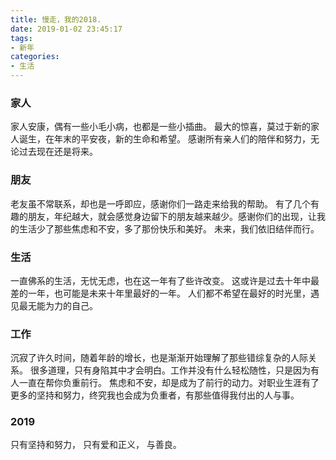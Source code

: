 ```yaml
---
title: 慢走，我的2018.
date: 2019-01-02 23:45:17
tags: 
- 新年
categories: 
- 生活
---
```

### 家人
家人安康，偶有一些小毛小病，也都是一些小插曲。
最大的惊喜，莫过于新的家人诞生，在年末的平安夜，新的生命和希望。
感谢所有亲人们的陪伴和努力，无论过去现在还是将来。

### 朋友
老友虽不常联系，却也是一呼即应，感谢你们一路走来给我的帮助。
有了几个有趣的朋友，年纪越大，就会感觉身边留下的朋友越来越少。感谢你们的出现，让我的生活少了那些焦虑和不安，多了那份快乐和美好。
未来，我们依旧结伴而行。

### 生活
一直佛系的生活，无忧无虑，也在这一年有了些许改变。
这或许是过去十年中最差的一年，也可能是未来十年里最好的一年。
人们都不希望在最好的时光里，遇见最无能为力的自己。

### 工作
沉寂了许久时间，随着年龄的增长，也是渐渐开始理解了那些错综复杂的人际关系。
很多道理，只有身陷其中才会明白。工作并没有什么轻松随性，只是因为有人一直在帮你负重前行。
焦虑和不安，却是成为了前行的动力。对职业生涯有了更多的坚持和努力，终究我也会成为负重者，有那些值得我付出的人与事。

### 2019
只有坚持和努力，
只有爱和正义，
与善良。

